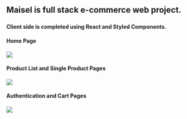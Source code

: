 <h2>Maisel is full stack e-commerce web project.<h3/>

<h4>Client side is completed using React and Styled Components.<h4/>
  
<h4>Home Page<h4/>

![](HomePage.gif)
  
<h4>Product List and Single Product Pages<h4/>

![](ProductsPages.gif)

<h4>Authentication and Cart Pages<h4/>

![](AuthandCartPages.gif)
  
  
